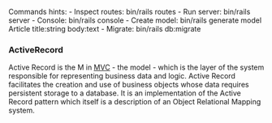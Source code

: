 
Commands hints:
	- Inspect routes: bin/rails routes
	- Run server: bin/rails server
	- Console: bin/rails console
	- Create model: bin/rails generate model Article title:string body:text
	- Migrate: bin/rails db:migrate


### ActiveRecord
Active Record is the M in [MVC](https://en.wikipedia.org/wiki/Model%E2%80%93view%E2%80%93controller) - the model - which is the layer of the system responsible for representing business data and logic. Active Record facilitates the creation and use of business objects whose data requires persistent storage to a database. It is an implementation of the Active Record pattern which itself is a description of an Object Relational Mapping system.